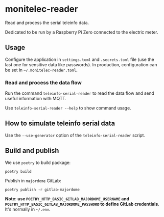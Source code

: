 # monitelec-reader

Read and process the serial teleinfo data.

Dedicated to be run by a Raspberry Pi Zero connected to the electric meter.


## Usage

Configure the application in `settings.toml` and `.secrets.toml` file (use the last one for sensitive data like
passwords). In production, configuration can be set in `~/.monitelec-reader.toml`.


### Read and process the data flow

Run the command `teleinfo-serial-reader` to read the data flow and send useful information with MQTT.

Use `teleinfo-serial-reader --help` to show command usage.


## How to simulate teleinfo serial data

Use the `--use-generator` option of the `teleinfo-serial-reader` script.


## Build and publish

We use `poetry` to build package:

```shell
poetry build
```

Publish in `majordome` GitLab:

```shell
poetry publish -r gitlab-majordome
```

__Note: use `POETRY_HTTP_BASIC_GITLAB_MAJORDOME_USERNAME` and `POETRY_HTTP_BASIC_GITLAB_MAJORDOME_PASSWORD`
to define GitLab credentials.__ It's normally in `~/.env`.
